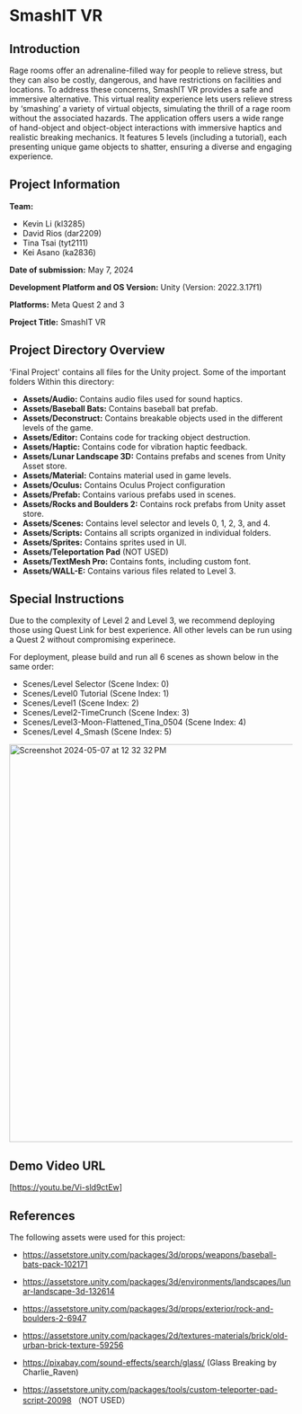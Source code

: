 # SmashIT VR

## Introduction

Rage rooms offer an adrenaline-filled way for people to relieve stress, but they can also be costly, dangerous, and have restrictions on facilities and locations. To address these concerns, SmashIT VR provides a safe and immersive alternative. This virtual reality experience lets users relieve stress by ‘smashing’ a variety of virtual objects, simulating the thrill of a rage room without the associated hazards. The application offers users a wide range of hand-object and object-object interactions with immersive haptics and realistic breaking mechanics. It features 5 levels (including a tutorial), each presenting unique game objects to shatter, ensuring a diverse and engaging experience. 

## Project Information
**Team:** 
- Kevin Li (kl3285)
- David Rios (dar2209)
- Tina Tsai (tyt2111)
- Kei Asano (ka2836)

**Date of submission:** May 7, 2024

**Development Platform and OS Version:** Unity (Version: 2022.3.17f1)

**Platforms:** Meta Quest 2 and 3

**Project Title:** SmashIT VR

## Project Directory Overview
'Final Project' contains all files for the Unity project. Some of the important folders Within this directory: 

- **Assets/Audio:** Contains audio files used for sound haptics.
- **Assets/Baseball Bats:** Contains baseball bat prefab.
- **Assets/Deconstruct:** Contains breakable objects used in the different levels of the game.
- **Assets/Editor:** Contains code for tracking object destruction.
- **Assets/Haptic:** Contains code for vibration haptic feedback.
- **Assets/Lunar Landscape 3D:** Contains prefabs and scenes from Unity Asset store.
- **Assets/Material:** Contains material used in game levels.
- **Assets/Oculus:** Contains Oculus Project configuration
- **Assets/Prefab:** Contains various prefabs used in scenes.
- **Assets/Rocks and Boulders 2:** Contains rock prefabs from Unity asset store.
- **Assets/Scenes:** Contains level selector and levels 0, 1, 2, 3, and 4.
- **Assets/Scripts:** Contains all scripts organized in individual folders.
- **Assets/Sprites:** Contains sprites used in UI.
- **Assets/Teleportation Pad** (NOT USED)
- **Assets/TextMesh Pro:** Contains fonts, including custom font.
- **Assets/WALL-E:** Contains various files related to Level 3. 

## Special Instructions
Due to the complexity of Level 2 and Level 3, we recommend deploying those using Quest Link for best experience. All other levels can be run using a Quest 2 without compromising experinece. 

For deployment, please build and run all 6 scenes as shown below in the same order:

- Scenes/Level Selector (Scene Index: 0)
- Scenes/Level0 Tutorial (Scene Index: 1)
- Scenes/Level1 (Scene Index: 2)
- Scenes/Level2-TimeCrunch (Scene Index: 3)
- Scenes/Level3-Moon-Flattened_Tina_0504 (Scene Index: 4)
- Scenes/Level 4_Smash (Scene Index: 5)

<img width="708" alt="Screenshot 2024-05-07 at 12 32 32 PM" src="https://github.com/MrDavidRios/3dui-ar-final-project/assets/56395320/ecec9c8a-a16b-4239-9059-258164592807">



## Demo Video URL
[https://youtu.be/Vi-sld9ctEw]

## References
The following assets were used for this project:
- https://assetstore.unity.com/packages/3d/props/weapons/baseball-bats-pack-102171
- https://assetstore.unity.com/packages/3d/environments/landscapes/lunar-landscape-3d-132614
- https://assetstore.unity.com/packages/3d/props/exterior/rock-and-boulders-2-6947
- https://assetstore.unity.com/packages/2d/textures-materials/brick/old-urban-brick-texture-59256
- https://pixabay.com/sound-effects/search/glass/ (Glass Breaking by Charlie_Raven)

- https://assetstore.unity.com/packages/tools/custom-teleporter-pad-script-20098 （NOT USED）


